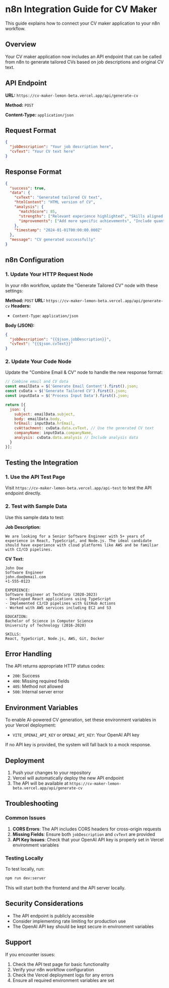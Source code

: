 # n8n Integration Guide for CV Maker

This guide explains how to connect your CV maker application to your n8n workflow.

## Overview

Your CV maker application now includes an API endpoint that can be called from n8n to generate tailored CVs based on job descriptions and original CV text.

## API Endpoint

**URL:** `https://cv-maker-lemon-beta.vercel.app/api/generate-cv`

**Method:** `POST`

**Content-Type:** `application/json`

## Request Format

```json
{
  "jobDescription": "Your job description here",
  "cvText": "Your CV text here"
}
```

## Response Format

```json
{
  "success": true,
  "data": {
    "cvText": "Generated tailored CV text",
    "htmlContent": "HTML version of CV",
    "analysis": {
      "matchScore": 85,
      "strengths": ["Relevant experience highlighted", "Skills aligned with job requirements"],
      "improvements": ["Add more specific achievements", "Include quantifiable results"]
    },
    "timestamp": "2024-01-01T00:00:00.000Z"
  },
  "message": "CV generated successfully"
}
```

## n8n Configuration

### 1. Update Your HTTP Request Node

In your n8n workflow, update the "Generate Tailored CV" node with these settings:

**Method:** `POST`
**URL:** `https://cv-maker-lemon-beta.vercel.app/api/generate-cv`
**Headers:**
- `Content-Type`: `application/json`

**Body (JSON):**
```json
{
  "jobDescription": "{{$json.jobDescription}}",
  "cvText": "{{$json.cvText}}"
}
```

### 2. Update Your Code Node

Update the "Combine Email & CV" node to handle the new response format:

```javascript
// Combine email and CV data
const emailData = $('Generate Email Content').first().json;
const cvData = $('Generate Tailored CV').first().json;
const inputData = $('Process Input Data').first().json;

return [{
  json: {
    subject: emailData.subject,
    body: emailData.body,
    hrEmail: inputData.hrEmail,
    cvAttachment: cvData.data.cvText, // Use the generated CV text
    companyName: inputData.companyName,
    analysis: cvData.data.analysis // Include analysis data
  }
}];
```

## Testing the Integration

### 1. Use the API Test Page

Visit `https://cv-maker-lemon-beta.vercel.app/api-test` to test the API endpoint directly.

### 2. Test with Sample Data

Use this sample data to test:

**Job Description:**
```
We are looking for a Senior Software Engineer with 5+ years of experience in React, TypeScript, and Node.js. The ideal candidate should have experience with cloud platforms like AWS and be familiar with CI/CD pipelines.
```

**CV Text:**
```
John Doe
Software Engineer
john.doe@email.com
+1-555-0123

EXPERIENCE:
Software Engineer at TechCorp (2020-2023)
- Developed React applications using TypeScript
- Implemented CI/CD pipelines with GitHub Actions
- Worked with AWS services including EC2 and S3

EDUCATION:
Bachelor of Science in Computer Science
University of Technology (2016-2020)

SKILLS:
React, TypeScript, Node.js, AWS, Git, Docker
```

## Error Handling

The API returns appropriate HTTP status codes:

- `200`: Success
- `400`: Missing required fields
- `405`: Method not allowed
- `500`: Internal server error

## Environment Variables

To enable AI-powered CV generation, set these environment variables in your Vercel deployment:

- `VITE_OPENAI_API_KEY` or `OPENAI_API_KEY`: Your OpenAI API key

If no API key is provided, the system will fall back to a mock response.

## Deployment

1. Push your changes to your repository
2. Vercel will automatically deploy the new API endpoint
3. The API will be available at `https://cv-maker-lemon-beta.vercel.app/api/generate-cv`

## Troubleshooting

### Common Issues

1. **CORS Errors**: The API includes CORS headers for cross-origin requests
2. **Missing Fields**: Ensure both `jobDescription` and `cvText` are provided
3. **API Key Issues**: Check that your OpenAI API key is properly set in Vercel environment variables

### Testing Locally

To test locally, run:
```bash
npm run dev:server
```

This will start both the frontend and the API server locally.

## Security Considerations

- The API endpoint is publicly accessible
- Consider implementing rate limiting for production use
- The OpenAI API key should be kept secure in environment variables

## Support

If you encounter issues:

1. Check the API test page for basic functionality
2. Verify your n8n workflow configuration
3. Check the Vercel deployment logs for any errors
4. Ensure all required environment variables are set
